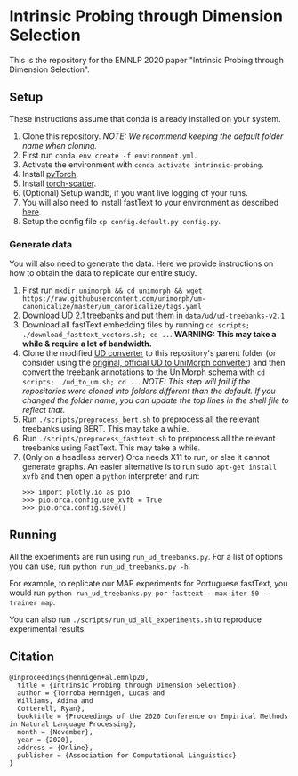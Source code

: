 # Intrinsic Probing through Dimension Selection

This is the repository for the EMNLP 2020 paper "Intrinsic Probing through Dimension Selection".

## Setup

These instructions assume that conda is already installed on your system.

1. Clone this repository. *NOTE: We recommend keeping the default folder name when cloning.*
2. First run `conda env create -f environment.yml`.
3. Activate the environment with `conda activate intrinsic-probing`.
4. Install [pyTorch](https://pytorch.org/get-started/locally/).
5. Install [torch-scatter](https://github.com/rusty1s/pytorch_scatter).
6. (Optional) Setup wandb, if you want live logging of your runs.
7. You will also need to install fastText to your environment as described [here](https://fasttext.cc/docs/en/support.html#building-fasttext-python-module).
8. Setup the config file `cp config.default.py config.py`.

### Generate data

You will also need to generate the data. Here we provide instructions on how to obtain the data to replicate our entire study.

1. First run `mkdir unimorph && cd unimorph && wget https://raw.githubusercontent.com/unimorph/um-canonicalize/master/um_canonicalize/tags.yaml`
2. Download [UD 2.1 treebanks](http://hdl.handle.net/11234/1-2515) and put them in `data/ud/ud-treebanks-v2.1`
3. Download all fastText embedding files by running `cd scripts; ./download_fasttext_vectors.sh; cd ..`. **WARNING: This may take a while & require a lot of bandwidth.**
4. Clone the modified [UD converter](https://github.com/ltorroba/ud-compatibility) to this repository's parent folder (or consider using the [original, official UD to UniMorph converter](https://github.com/unimorph/ud-compatibility)) and then convert the treebank annotations to the UniMorph schema with `cd scripts; ./ud_to_um.sh; cd ..`. *NOTE: This step will fail if the repositories were cloned into folders different than the default. If you changed the folder name, you can update the top lines in the shell file to reflect that.*
5. Run `./scripts/preprocess_bert.sh` to preprocess all the relevant treebanks using BERT. This may take a while.
6. Run `./scripts/preprocess_fasttext.sh` to preprocess all the relevant treebanks using FastText. This may take a while.
7. (Only on a headless server) Orca needs X11 to run, or else it cannot generate graphs. An easier alternative is to run `sudo apt-get install xvfb` and then open a `python` interpreter and run:
    ```
    >>> import plotly.io as pio
    >>> pio.orca.config.use_xvfb = True
    >>> pio.orca.config.save()
    ```

## Running

All the experiments are run using `run_ud_treebanks.py`.
For a list of options you can use, run `python run_ud_treebanks.py -h`.

For example, to replicate our MAP experiments for Portuguese fastText, you would run `python run_ud_treebanks.py por fasttext --max-iter 50 --trainer map`.

You can also run `./scripts/run_ud_all_experiments.sh` to reproduce experimental results.

## Citation

```
@inproceedings{hennigen+al.emnlp20,
  title = {Intrinsic Probing through Dimension Selection},
  author = {Torroba Hennigen, Lucas and 
  Williams, Adina and 
  Cotterell, Ryan},
  booktitle = {Proceedings of the 2020 Conference on Empirical Methods in Natural Language Processing},
  month = {November},
  year = {2020},
  address = {Online},
  publisher = {Association for Computational Linguistics}
}
```
